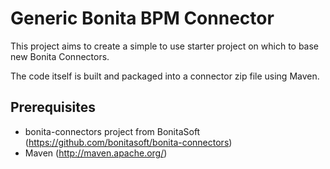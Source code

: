 # Generic Bonita BPM Connector

This project aims to create a simple to use starter project on which to base new Bonita Connectors.

The code itself is built and packaged into a connector zip file using Maven.

## Prerequisites

- bonita-connectors project from BonitaSoft (https://github.com/bonitasoft/bonita-connectors) 
- Maven (http://maven.apache.org/)
